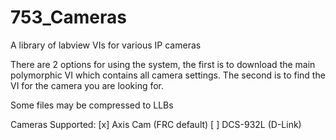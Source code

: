 753_Cameras
===========

A library of labview VIs for various IP cameras


There are 2 options for using the system, the first is to download the main polymorphic VI which contains all camera settings. The second is to find the VI for the camera you are looking for.

Some files may be compressed to LLBs

Cameras Supported:
[x] Axis Cam (FRC default)
[ ] DCS-932L (D-Link)
